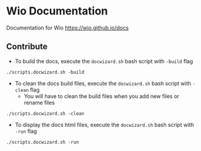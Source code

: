# Wio Documentation

Documentation for Wio https://wio.github.io/docs

## Contribute

* To build the docs, execute the `docwizard.sh` bash script with `-build` flag
```
./scripts.docwizard.sh -build
```

* To clean the docs build files, execute the `docwizard.sh` bash script with `-clean` flag
    * You will have to clean the build files when you add new files or rename files
```
./scripts.docwizard.sh -clean
```

* To display the docs html files, execute the `docwizard.sh` bash script with `-run` flag
```
./scripts.docwizard.sh -run
```
